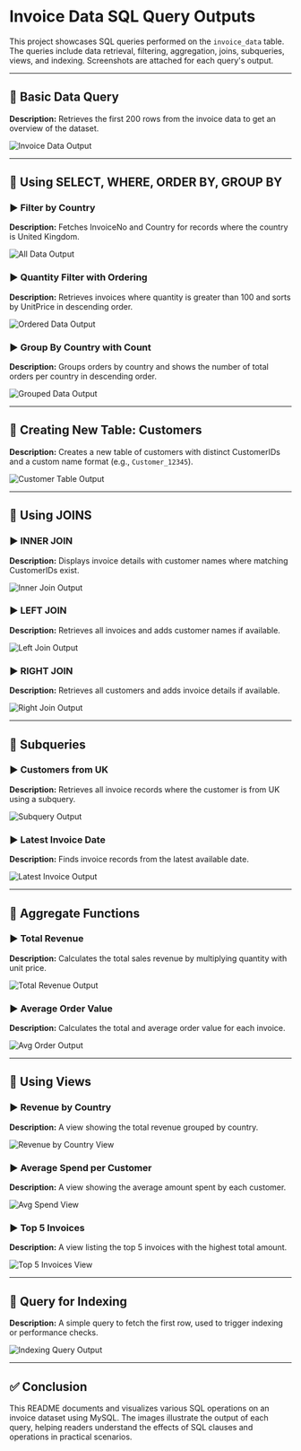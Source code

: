 # Invoice Data SQL Query Outputs

This project showcases SQL queries performed on the `invoice_data` table. The queries include data retrieval, filtering, aggregation, joins, subqueries, views, and indexing. Screenshots are attached for each query's output.

---

## 📌 Basic Data Query

**Description:** Retrieves the first 200 rows from the invoice data to get an overview of the dataset.

![Invoice Data Output](invoice_data_output_1.png)

---

## 📌 Using SELECT, WHERE, ORDER BY, GROUP BY

### ▶️ Filter by Country
**Description:** Fetches InvoiceNo and Country for records where the country is United Kingdom.

![All Data Output](invoice_data_output_2.png)

### ▶️ Quantity Filter with Ordering
**Description:** Retrieves invoices where quantity is greater than 100 and sorts by UnitPrice in descending order.

![Ordered Data Output](invoice_data_ordered.png)

### ▶️ Group By Country with Count
**Description:** Groups orders by country and shows the number of total orders per country in descending order.

![Grouped Data Output](grouped_by_country.png)

---

## 📌 Creating New Table: Customers

**Description:** Creates a new table of customers with distinct CustomerIDs and a custom name format (e.g., `Customer_12345`).

![Customer Table Output](customers_table.png)

---

## 📌 Using JOINS

### ▶️ INNER JOIN
**Description:** Displays invoice details with customer names where matching CustomerIDs exist.

![Inner Join Output](inner_join_output.png)

### ▶️ LEFT JOIN
**Description:** Retrieves all invoices and adds customer names if available.

![Left Join Output](left_join_output.png)

### ▶️ RIGHT JOIN
**Description:** Retrieves all customers and adds invoice details if available.

![Right Join Output](right_join_output.png)

---

## 📌 Subqueries

### ▶️ Customers from UK
**Description:** Retrieves all invoice records where the customer is from UK using a subquery.

![Subquery Output](subquery_output.png)

### ▶️ Latest Invoice Date
**Description:** Finds invoice records from the latest available date.

![Latest Invoice Output](latest_invoice_output.png)

---

## 📌 Aggregate Functions

### ▶️ Total Revenue
**Description:** Calculates the total sales revenue by multiplying quantity with unit price.

![Total Revenue Output](total_revenue_output.png)

### ▶️ Average Order Value
**Description:** Calculates the total and average order value for each invoice.

![Avg Order Output](avg_order_value_output.png)

---

## 📌 Using Views

### ▶️ Revenue by Country
**Description:** A view showing the total revenue grouped by country.

![Revenue by Country View](revenue_by_country_view.png)

### ▶️ Average Spend per Customer
**Description:** A view showing the average amount spent by each customer.

![Avg Spend View](avg_spend_view.png)

### ▶️ Top 5 Invoices
**Description:** A view listing the top 5 invoices with the highest total amount.

![Top 5 Invoices View](top_5_invoices_view.png)

---

## 📌 Query for Indexing

**Description:** A simple query to fetch the first row, used to trigger indexing or performance checks.

![Indexing Query Output](indexing_query_output.png)

---

## ✅ Conclusion

This README documents and visualizes various SQL operations on an invoice dataset using MySQL. The images illustrate the output of each query, helping readers understand the effects of SQL clauses and operations in practical scenarios.

